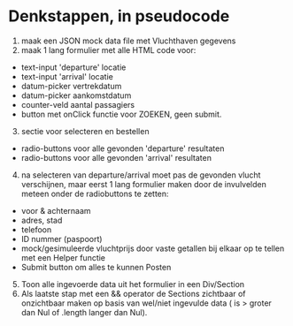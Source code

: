 # Denkstappen, in pseudocode

1. maak een JSON mock data file met Vluchthaven gegevens
2. maak 1 lang formulier met alle HTML code voor:
  - text-input 'departure' locatie
  - text-input 'arrival' locatie
  - datum-picker vertrekdatum
  - datum-picker aankomstdatum
  - counter-veld aantal passagiers
  - button met onClick functie voor ZOEKEN, geen submit.

3. sectie voor selecteren en bestellen
  - radio-buttons voor alle gevonden 'departure' resultaten
  - radio-buttons voor alle gevonden 'arrival' resultaten
4. na selecteren van departure/arrival moet pas de gevonden vlucht verschijnen, maar eerst 1 lang formulier maken door de invulvelden meteen onder de radiobuttons te zetten:
  - voor & achternaam
  - adres, stad
  - telefoon
  - ID nummer (paspoort)
  - mock/gesimuleerde vluchtprijs door vaste getallen bij elkaar op te tellen met een Helper functie
  - Submit button om alles te kunnen Posten
5. Toon alle ingevoerde data uit het formulier in een Div/Section
6. Als laatste stap met een && operator de Sections zichtbaar of onzichtbaar maken op basis van wel/niet ingevulde data ( is > groter dan Nul of .length langer dan Nul).